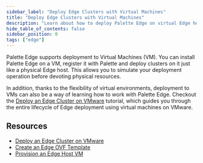 ```yaml
---
sidebar_label: "Deploy Edge Clusters with Virtual Machines"
title: "Deploy Edge Clusters with Virtual Machines"
description: "Learn about how to deploy Palette Edge on virtual Edge hosts."
hide_table_of_contents: false
sidebar_position: 0
tags: ["edge"]
---
```


Palette Edge supports deployment to Virtual Machines (VM). You can install Palette Edge on a VM, register it with
Palette and deploy clusters on it just like a physical Edge host. This allows you to simulate your deployment operation
before devoting physical resources.

In addition, thanks to the flexibility of virtual environments, deployment to VMs can also be a way of learning how to
work with Palette Edge. Checkout the [Deploy an Edge Cluster on VMware](./deploy-cluster.md) tutorial, which guides you
through the entire lifecycle of Edge deployment using virtual machines on VMware.

## Resources

- [Deploy an Edge Cluster on VMware](./deploy-cluster.md)
- [Create an Edge OVF Template](./create-ovf-template.md)
- [Provision an Edge Host VM](./vm-edge-host.md)
